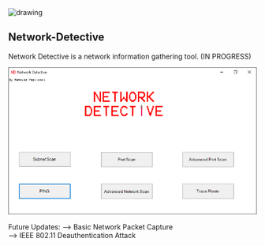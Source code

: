 <img src="Network-Detective-icon.ico" alt="drawing" width="75"/>

## Network-Detective
Network Detective is a network information gathering tool. (IN PROGRESS)

![MainWindow](READMEimg/Capture.PNG)


Future Updates:
--> Basic Network Packet Capture  
--> IEEE 802.11 Deauthentication Attack
